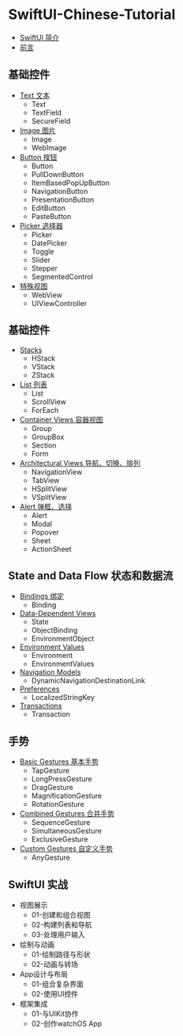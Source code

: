 # SwiftUI-Chinese-Tutorial

* [SwiftUI 简介 ](README.md)
* [前言](README.md)

## 基础控件
* [Text 文本 ](content/base-text.md)
    * Text
    * TextField
    * SecureField
* [Image 图片](content/base-image.md)
    * Image
    * WebImage
* [Button 按钮](content/base-button.md)
    * Button
    * PullDownButton
    * ItemBasedPopUpButton
    * NavigationButton
    * PresentationButton
    * EditButton
    * PasteButton
* [Picker 选择器](content/base-picker.md)
    * Picker
    * DatePicker
    * Toggle
    * Slider
    * Stepper
    * SegmentedControl
* [特殊视图](content/special-view.md)
    * WebView
    * UIViewController

## 基础控件
* [Stacks](content/base-stack.md)
    * HStack
    * VStack
    * ZStack
* [List 列表](content/base-list.md)
    * List
    * ScrollView
    * ForEach
* [Container Views 容器视图](content/container-views.md)
    * Group
    * GroupBox
    * Section
    * Form
* [Architectural Views 导航、切换、排列](content/architectural-views.md)
    * NavigationView
    * TabView
    * HSplitView
    * VSplitView
* [Alert 弹框、选择](content/alert-views.md)
    * Alert
    * Modal
    * Popover
    * Sheet
    * ActionSheet

## State and Data Flow 状态和数据流
* [Bindings 绑定](content/bindings.md)
    * Binding
* [Data-Dependent Views](content/data-dependent.md)
    * State
    * ObjectBinding
    * EnvironmentObject
* [Environment Values](content/environment-values.md)
    * Environment
    * EnvironmentValues
* [Navigation Models](content/navigations.md)
    * DynamicNavigationDestinationLink
* [Preferences](content/localized-string.md)
    * LocalizedStringKey
* [Transactions](content/transaction.md)
    * Transaction

## 手势
* [Basic Gestures 基本手势](content/base-gestures.md)
    * TapGesture
    * LongPressGesture
    * DragGesture
    * MagnificationGesture
    * RotationGesture
* [Combined Gestures 合并手势](content/combined-gestures.md)
    * SequenceGesture
    * SimultaneousGesture
    * ExclusiveGesture
* [Custom Gestures 自定义手势](content/custom-gestures.md)
    * AnyGesture

## SwiftUI 实战
* 视图展示
    * 01-创建和组合视图
    * 02-构建列表和导航
    * 03-处理用户输入
* 绘制与动画
    * 01-绘制路径与形状
    * 02-动画与转场
* App设计与布局
    * 01-组合复杂界面
    * 02-使用UI控件
* 框架集成
    * 01-与UIKit协作
    * 02-创作watchOS App